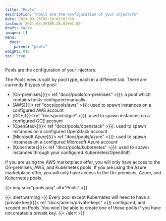 ```yaml
---
title: "Pools"
description: "Pools are the configuration of your injectors"
date: 2021-03-26T09:28:01+01:00
lastmod: 2021-03-26T09:28:01+01:00
draft: false
images: []
menu: 
  docs:
    parent: "pools"
weight: 010
toc: true
---
```


Pools are the configuration of your injectors.

The Pools view is split by pool type, each in a different tab.
There are currently 6 types of pool:

- [On-premises]({{< ref "docs/pools/on-premises" >}}): a pool which contains hosts configured manually
- [AWS]({{< ref "docs/pools/aws" >}}): used to spawn instances on a configured AWS account
- [GCE]({{< ref "docs/pools/gce" >}}): used to spawn instances on a configured GCE account
- [OpenStack]({{< ref "docs/pools/openstack" >}}): used to spawn instances on a configured OpenStack account
- [Microsoft Azure]({{< ref "docs/pools/azure" >}}): used to spawn instances on a configured Microsoft Azure account
- [Kubernetes]({{< ref "docs/pools/kubernetes" >}}): used to spawn instances through your configured Kubernetes/OpenShift

If you are using the AWS marketplace offer, you will only have access to the On-premises, AWS, and Kubernetes pools.
If you are using the Azure marketplace offer, you will only have access to the On-premises, Azure, and Kubernetes pools.

{{< img src="pools.png" alt="Pools" >}}

{{< alert warning >}}
Every pool except Kubernetes will need to have a [private key]({{< ref "docs/admin/private-keys" >}}) configured, and scoped on Pools. You won't be able to create one of these pools if you have not created a private key.
{{< /alert >}}
